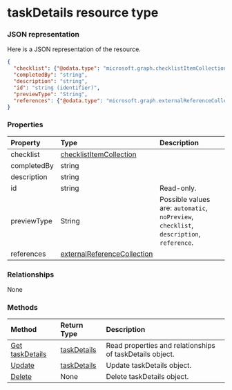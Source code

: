 # taskDetails resource type



### JSON representation

Here is a JSON representation of the resource.

<!-- {
  "blockType": "resource",
  "optionalProperties": [

  ],
  "@odata.type": "microsoft.graph.taskdetails"
}-->

```json
{
  "checklist": {"@odata.type": "microsoft.graph.checklistItemCollection"},
  "completedBy": "string",
  "description": "string",
  "id": "string (identifier)",
  "previewType": "String",
  "references": {"@odata.type": "microsoft.graph.externalReferenceCollection"}
}

```
### Properties
| Property	   | Type	|Description|
|:---------------|:--------|:----------|
|checklist|[checklistItemCollection](checklistitemcollection.md)||
|completedBy|string||
|description|string||
|id|string| Read-only.|
|previewType|String| Possible values are: `automatic`, `noPreview`, `checklist`, `description`, `reference`.|
|references|[externalReferenceCollection](externalreferencecollection.md)||

### Relationships
None


### Methods

| Method		   | Return Type	|Description|
|:---------------|:--------|:----------|
|[Get taskDetails](../api/taskdetails_get.md) | [taskDetails](taskdetails.md) |Read properties and relationships of taskDetails object.|
|[Update](../api/taskdetails_update.md) | [taskDetails](taskdetails.md)	|Update taskDetails object. |
|[Delete](../api/taskdetails_delete.md) | None |Delete taskDetails object. |

<!-- uuid: 8fcb5dbc-d5aa-4681-8e31-b001d5168d79
2015-10-25 14:57:30 UTC -->
<!-- {
  "type": "#page.annotation",
  "description": "taskDetails resource",
  "keywords": "",
  "section": "documentation",
  "tocPath": ""
}-->